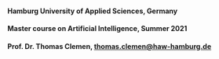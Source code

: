 #### Hamburg University of Applied Sciences, Germany
#### Master course on Artificial Intelligence, Summer 2021
#### Prof. Dr. Thomas Clemen, thomas.clemen@haw-hamburg.de  
